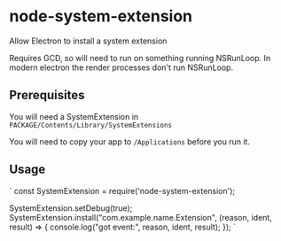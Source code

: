 # node-system-extension

Allow Electron to install a system extension

Requires GCD, so will need to run on something running NSRunLoop.
In modern electron the render processes don't run NSRunLoop.

## Prerequisites

You will need a SystemExtension in `PACKAGE/Contents/Library/SystemExtensions`

You will need to copy your app to `/Applications` before you run it.

## Usage

`
const SystemExtension = require('node-system-extension');

SystemExtension.setDebug(true);
SystemExtension.install("com.example.name.Extension", (reason, ident, result) => {
  console.log("got event:", reason, ident, result);
});
`
